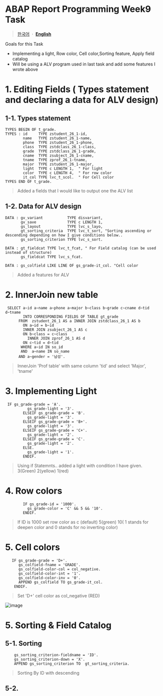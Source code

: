 # ABAP Report Programming Week9 Task

> [한국어](ABAP-Report-Week9-kr.md)
>  &nbsp;·&nbsp;
> [**English**](CleanABAP.md)

 
Goals for this Task
* Implementing a light, Row color, Cell color,Sorting feature, Apply field catalog
* Will be using a ALV program used in last task and add some features I wrote above

# 1. Editing Fields ( Types statement and declaring a data for ALV design)

## 1-1. Types statement
```abap
TYPES BEGIN OF t_grade.
TYPES : id     TYPE zstudent_26_1-id,
        name   TYPE zstudent_26_1-name,
        phone  TYPE zstudent_26_1-phone,
        class  TYPE zstdclass_26_1-class,
        grade  TYPE zstdclass_26_1-grade,
        cname  TYPE zsubject_26_1-cname,
        tname  TYPE zprof_26_1-tname,
        major  TYPE zstudent_26_1-major,
        light  TYPE c LENGTH 1,  " For light
        color  TYPE c LENGTH 4,  " For row color
        it_col TYPE lvc_t_scol.  " For Cell color
TYPES END OF t_grade.
```
> Added a fields that I would like to output one the ALV list

## 1-2. Data for ALV design
```abap
DATA : gv_variant           TYPE disvariant, 
       gv_save              TYPE c LENGTH 1,
       gs_layout            TYPE lvc_s_layo,
       gt_sorting_criteria  TYPE lvc_t_sort, "Sorting ascending or descending depending on how I give conditions below..
       gs_sorting_criterion TYPE lvc_s_sort.
       
DATA : gt_fieldcat TYPE lvc_t_fcat, " For Field catalog (can be used instead of structure)
       gs_fieldcat TYPE lvc_s_fcat.
       
DATA : gs_colfield LIKE LINE OF gs_grade-it_col. "Cell color
```
> Added a features for ALV

# 2. InnerJoin new table

```abap
 SELECT a~id a~name a~phone a~major b~class b~grade c~cname d~tid d~tname 
        INTO CORRESPONDING FIELDS OF TABLE gt_grade
      FROM  zstudent_26_1 AS a INNER JOIN zstdclass_26_1 AS b
        ON a~id = b~id
        INNER JOIN zsubject_26_1 AS c
        ON b~class = c~class
          INNER JOIN zprof_26_1 AS d
        ON c~tid = d~tid
       WHERE a~id IN so_id
       AND  a~name IN so_name
      AND a~gender = '남성'.
```
> InnerJoin 'Prof table' with same column 'tid' and select 'Major', 'tname'

# 3. Implementing Light

```abap
 IF gs_grade-grade = 'A'.
          gs_grade-light = '3'.
        ELSEIF gs_grade-grade = 'B'.
          gs_grade-light = '3'.
        ELSEIF gs_grade-grade = 'B+'.
          gs_grade-light = '3'.
        ELSEIF gs_grade-grade = 'C+'.
          gs_grade-light = '2'.
        ELSEIF gs_grade-grade = 'C'.
          gs_grade-light = '2'.
        ELSE.
          gs_grade-light = '1'.
        ENDIF.
```
> Using if Statemnts.. added a light with condition I have given. 3(Green) 2(yellow) 1(red)

# 4. Row colors

```abap
        IF gs_grade-id = '1000'. 
          gs_grade-color = 'C' && 5 && '10'.
        ENDIF.
``` 
> If ID is 1000 set row color as c (default) 5(green) 10( 1 stands for deepen color and 0 stands for no inverting color)

# 5. Cell colors

```abap
   IF gs_grade-grade = 'D+'. 
      gs_colfield-fname = 'GRADE'.
      gs_colfield-color-col = col_negative.
      gs_colfield-color-int = '1'.
      gs_colfield-color-inv = '0'.
      APPEND gs_colfield TO gs_grade-it_col.
    ENDIF.
```
> Set 'D+' cell color as col_negative (RED)

![image](https://user-images.githubusercontent.com/103248677/166884584-0381824a-0bcf-408d-b450-03ce67ff2a5f.png)

# 5. Sorting & Field Catalog

## 5-1. Sorting

```abap
    gs_sorting_criterion-fieldname = 'ID'.
    gs_sorting_criterion-down = 'X'.
    APPEND gs_sorting_criterion TO  gt_sorting_criteria.
```
> Sorting By ID with descending

## 5-2.
